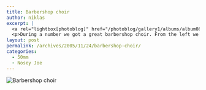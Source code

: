 ```yaml
---
title: Barbershop choir
author: niklas
excerpt: |
  <a rel="lightbox[photoblog]" href="/photoblog/gallery1/albums/album08/MG_3961.jpg"><img src="/photoblog/gallery1/albums/album08/MG_3961.thumb.jpg" alt="Barbershop choir" title="Barbershop choir"/></a>
  <p>During a number we got a great barbershop choir. From the left we have Bjarke, Martin and Mogens. Shot with f/2.0 at 1600 ISO in 1/160 second</p>
layout: post
permalink: /archives/2005/11/24/barbershop-choir/
categories:
  - 50mm
  - Nosey Joe
---
```

![Barbershop choir][1]

 [1]: /photoblog/gallery1/albums/album08/MG_3961.jpg "Barbershop choir"